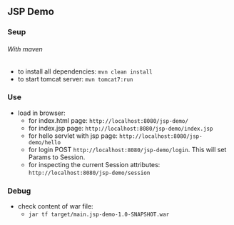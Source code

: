 ## JSP Demo


### Seup

###### With maven

- to install all dependencies: `mvn clean install`
- to start tomcat server: `mvn tomcat7:run`


### Use

- load in browser:
  - for index.html page: `http://localhost:8080/jsp-demo/`
  - for index.jsp page: `http://localhost:8080/jsp-demo/index.jsp`
  - for hello servlet with jsp page: `http://localhost:8080/jsp-demo/hello`
  - for login POST `http://localhost:8080/jsp-demo/login`. This will set Params to Session. 
  - for inspecting the current Session attributes: `http://localhost:8080/jsp-demo/session`
  

### Debug

- check content of war file:
  - `jar tf target/main.jsp-demo-1.0-SNAPSHOT.war`